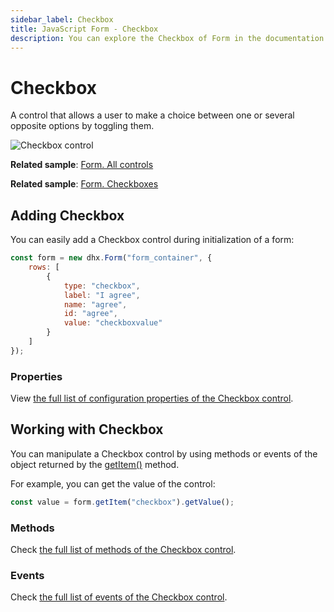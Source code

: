 ```yaml
---
sidebar_label: Checkbox
title: JavaScript Form - Checkbox 
description: You can explore the Checkbox of Form in the documentation of the DHTMLX JavaScript UI library. Browse developer guides and API reference, try out code examples and live demos, and download a free 30-day evaluation version of DHTMLX Suite.
---
```


# Checkbox

A control that allows a user to make a choice between one or several opposite options by toggling them.

![Checkbox control](../assets/form/form_checkbox.png)

**Related sample**: [Form. All controls](https://snippet.dhtmlx.com/ikyyekxq)

**Related sample**: [Form. Checkboxes](https://snippet.dhtmlx.com/scs712zl)

## Adding Checkbox

You can easily add a Checkbox control during initialization of a form:

~~~js
const form = new dhx.Form("form_container", {
    rows: [
		{	
			type: "checkbox",
            label: "I agree",
            name: "agree",
            id: "agree",
            value: "checkboxvalue"
		}
    ]
});
~~~

### Properties

View [the full list of configuration properties of the Checkbox control](form/api/checkbox/api_checkbox_properties.md).

## Working with Checkbox

You can manipulate a Checkbox control by using methods or events of the object returned by the [getItem()](form/api/form_getitem_method.md) method.

For example, you can get the value of the control:

~~~js
const value = form.getItem("checkbox").getValue();
~~~

### Methods

Check [the full list of methods of the Checkbox control](form/api/api_overview.md#checkbox-methods).

### Events

Check [the full list of events of the Checkbox control](form/api/api_overview.md#checkbox-events).
